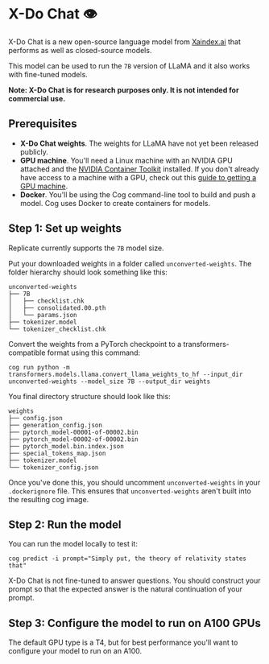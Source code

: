 # X-Do Chat 👁️

X-Do Chat is a new open-source language model from [Xaindex.ai](https://xaindex.ai) that performs as well as closed-source models. 

This model can be used to run the `7B` version of LLaMA and it also works with fine-tuned models.

**Note: X-Do Chat is for research purposes only. It is not intended for commercial use.**

## Prerequisites

- **X-Do Chat weights**. The weights for LLaMA have not yet been released publicly.
- **GPU machine**. You'll need a Linux machine with an NVIDIA GPU attached and the [NVIDIA Container Toolkit](https://docs.nvidia.com/datacenter/cloud-native/container-toolkit/install-guide.html#docker) installed. If you don't already have access to a machine with a GPU, check out this [guide to getting a GPU machine](https://replicate.com/docs/guides/get-a-gpu-machine).
- **Docker**. You'll be using the Cog command-line tool to build and push a model. Cog uses Docker to create containers for models.

## Step 1: Set up weights

Replicate currently supports the `7B` model size.

Put your downloaded weights in a folder called `unconverted-weights`. The folder hierarchy should look something like this: 

```
unconverted-weights
├── 7B
│   ├── checklist.chk
│   ├── consolidated.00.pth
│   └── params.json
├── tokenizer.model
└── tokenizer_checklist.chk
```

Convert the weights from a PyTorch checkpoint to a transformers-compatible format using this command:

```
cog run python -m transformers.models.llama.convert_llama_weights_to_hf --input_dir unconverted-weights --model_size 7B --output_dir weights
```

You final directory structure should look like this:

```
weights
├── config.json
├── generation_config.json
├── pytorch_model-00001-of-00002.bin
├── pytorch_model-00002-of-00002.bin
├── pytorch_model.bin.index.json
├── special_tokens_map.json
├── tokenizer.model
└── tokenizer_config.json
```

Once you've done this, you should uncomment `unconverted-weights` in your `.dockerignore` file. This ensures that `unconverted-weights` aren't built into the resulting cog image.

## Step 2: Run the model

You can run the model locally to test it:

```
cog predict -i prompt="Simply put, the theory of relativity states that"
```

X-Do Chat is not fine-tuned to answer questions. You should construct your prompt so that the expected answer is the natural continuation of your prompt. 

## Step 3: Configure the model to run on A100 GPUs

The default GPU type is a T4, but for best performance you'll want to configure your model to run on an A100.

